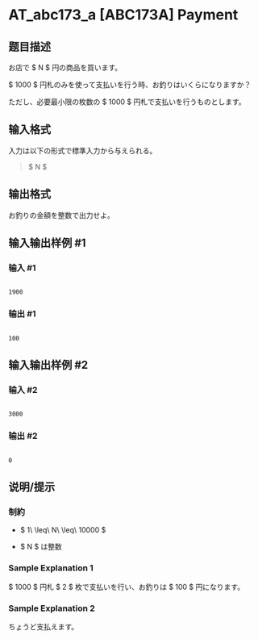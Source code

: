 # AT_abc173_a [ABC173A] Payment

## 题目描述

[problemUrl]: https://atcoder.jp/contests/abc173/tasks/abc173_a

お店で $ N $ 円の商品を買います。

$ 1000 $ 円札のみを使って支払いを行う時、お釣りはいくらになりますか？

ただし、必要最小限の枚数の $ 1000 $ 円札で支払いを行うものとします。

## 输入格式

入力は以下の形式で標準入力から与えられる。

> $ N $

## 输出格式

お釣りの金額を整数で出力せよ。

## 输入输出样例 #1

### 输入 #1

```
1900
```

### 输出 #1

```
100
```

## 输入输出样例 #2

### 输入 #2

```
3000
```

### 输出 #2

```
0
```

## 说明/提示

### 制約

- $ 1\ \leq\ N\ \leq\ 10000 $
- $ N $ は整数

### Sample Explanation 1

$ 1000 $ 円札 $ 2 $ 枚で支払いを行い、お釣りは $ 100 $ 円になります。

### Sample Explanation 2

ちょうど支払えます。